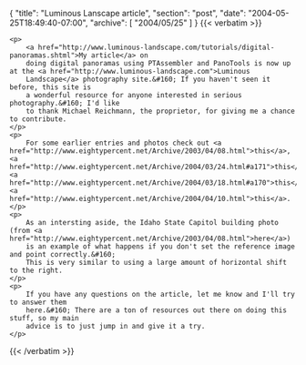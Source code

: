 {
  "title": "Luminous Lanscape article",
  "section": "post",
  "date": "2004-05-25T18:49:40-07:00",
  "archive": [
    "2004/05/25"
  ]
}
{{< verbatim >}}

    <p>
        <a href="http://www.luminous-landscape.com/tutorials/digital-panoramas.shtml">My article</a> on
        doing digital panoramas using PTAssembler and PanoTools is now up at the <a href="http://www.luminous-landscape.com">Luminous
        Landscape</a> photography site.&#160; If you haven't seen it before, this site is
        a wonderful resource for anyone interested in serious photography.&#160; I'd like
        to thank Michael Reichmann, the proprietor, for giving me a chance to contribute.
    </p>
    <p>
        For some earlier entries and photos check out <a href="http://www.eightypercent.net/Archive/2003/04/08.html">this</a>, <a href="http://www.eightypercent.net/Archive/2004/03/24.html#a171">this</a>, <a href="http://www.eightypercent.net/Archive/2004/03/18.html#a170">this</a>&#160;and <a href="http://www.eightypercent.net/Archive/2004/04/10.html">this</a>.
    </p>
    <p>
        As an intersting aside, the Idaho State Capitol building photo (from <a href="http://www.eightypercent.net/Archive/2003/04/08.html">here</a>)
        is an example of what happens if you don't set the reference image and point correctly.&#160;
        This is very similar to using a large amount of horizontal shift to the right.
    </p>
    <p>
        If you have any questions on the article, let me know and I'll try to answer them
        here.&#160; There are a ton of resources out there on doing this stuff, so my main
        advice is to just jump in and give it a try.
    </p>

{{< /verbatim >}}
